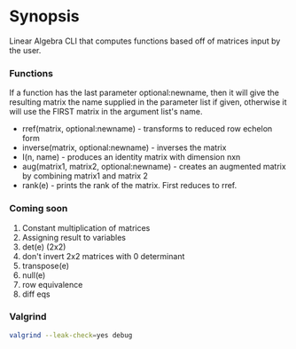 # Synopsis

Linear Algebra CLI that computes functions based off of matrices input by the user.

### Functions
If a function has the last parameter optional:newname, then it will give the resulting matrix the name supplied in the parameter list if given, otherwise it will use the FIRST matrix in the argument list's name.  

* rref(matrix, optional:newname) - transforms to reduced row echelon form
* inverse(matrix, optional:newname) - inverses the matrix
* I(n, name) - produces an identity matrix with dimension nxn
* aug(matrix1, matrix2, optional:newname) - creates an augmented matrix by combining matrix1 and matrix 2 
* rank(e) - prints the rank of the matrix. First reduces to rref.

### Coming soon
1. Constant multiplication of matrices
1. Assigning result to variables
1. det(e) (2x2)
1. don't invert 2x2 matrices with 0 determinant
1. transpose(e)
1. null(e)
1. row equivalence
1. diff eqs

### Valgrind
```bash
valgrind --leak-check=yes debug
```
